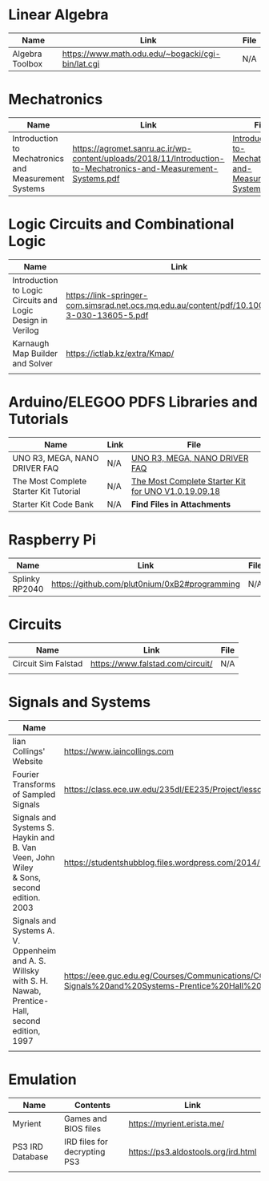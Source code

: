 # Linear Algebra

| Name            | Link                                              |  File   |
| --------------- | ------------------------------------------------- | --- |
| Algebra Toolbox | https://www.math.odu.edu/~bogacki/cgi-bin/lat.cgi |  N/A| 

# Mechatronics

| Name                                                 | Link                                                                                                            | File | 
| ---------------------------------------------------- | --------------------------------------------------------------------------------------------------------------- | --- |
| Introduction to Mechatronics and Measurement Systems | https://agromet.sanru.ac.ir/wp-content/uploads/2018/11/Introduction-to-Mechatronics-and-Measurement-Systems.pdf | [Introduction-to-Mechatronics-and-Measurement-Systems](Attachments/Introduction-to-Mechatronics-and-Measurement-Systems.pdf)|
# Logic Circuits and Combinational Logic

| Name                                                       | Link                                                                                          | File                                                                                     |
| ---------------------------------------------------------- | --------------------------------------------------------------------------------------------- | ---------------------------------------------------------------------------------------- |
| Introduction to Logic Circuits and Logic Design in Verilog | https://link-springer-com.simsrad.net.ocs.mq.edu.au/content/pdf/10.1007/978-3-030-13605-5.pdf | [Introduction-to-Logic-Circuits-And-Logic-Design-In-Verilog](Attachments/Introduction-to-Logic-Circuits-And-Logic-Design-In-Verilog.pdf) |
| Karnaugh Map Builder and Solver                            | https://ictlab.kz/extra/Kmap/                                                                 | N/A                                                                                      |
|                                                            |                                                                                               |                                                                                          |


# Arduino/ELEGOO PDFS Libraries and Tutorials

| Name                                   | Link | File                                                                                                        |
| -------------------------------------- | ---- | ----------------------------------------------------------------------------------------------------------- |
| UNO R3, MEGA, NANO DRIVER FAQ          | N/A  | [UNO R3, MEGA, NANO DRIVER FAQ](Attachments/ELEGOO%20UNO%20R3%20Starter%20Kit/UNO%20R3,%20MEGA,%20NANO%20DRIVER%20FAQ.pdf)                       |
| The Most Complete Starter Kit Tutorial | N/A  | [The Most Complete Starter Kit for UNO V1.0.19.09.18](Attachments/ELEGOO%20UNO%20R3%20Starter%20Kit/The%20Most%20Complete%20Starter%20Kit%20for%20UNO%20V1.0.19.09.18.pdf) |
| Starter Kit Code Bank                  | N/A     | **Find Files in Attachments**                                                            |

# Raspberry Pi
| Name           | Link                                          | File |     |     |     |
| -------------- | --------------------------------------------- | ---- | --- | --- | --- |
| Splinky RP2040 | https://github.com/plut0nium/0xB2#programming | N/A  |     |     |     |

# Circuits
| Name                | Link                             | File |
| ------------------- | -------------------------------- | ---- |
| Circuit Sim Falstad | https://www.falstad.com/circuit/ | N/A  |
|                     |                                  |      |

# Signals and Systems
| Name                                                                                                        | Link                                                                                                                                                                                                        | File |
| ----------------------------------------------------------------------------------------------------------- | ----------------------------------------------------------------------------------------------------------------------------------------------------------------------------------------------------------- | ---- |
| Iian Collings' Website                                                                                      | https://www.iaincollings.com                                                                                                                                                                                | N/A  |
| Fourier Transforms of Sampled Signals                                                                       | https://class.ece.uw.edu/235dl/EE235/Project/lesson19/lesson19.html                                                                                                                                         | N/A  |
| Signals and Systems  S. Haykin and B. Van Veen, John Wiley & Sons, second edition. 2003                     | https://studentshubblog.files.wordpress.com/2014/12/signals-and-systems-simon-haykin.pdf                                                                                                                    |      |
| Signals and Systems A. V. Oppenheim and A. S. Willsky with S. H. Nawab, Prentice-Hall, second edition, 1997 | https://eee.guc.edu.eg/Courses/Communications/COMM401%20Signal%20&%20System%20Theory/Alan%20V.%20Oppenheim,%20Alan%20S.%20Willsky,%20with%20S.%20Hamid-Signals%20and%20Systems-Prentice%20Hall%20(1996).pdf |      |
|                                                                                                             |                                                                                                                                                                                                             |      |


# Emulation
| Name             | Contents                     | Link                                |
| ---------------- | ---------------------------- | ----------------------------------- |
| Myrient          | Games and BIOS files         | https://myrient.erista.me/          |
| PS3 IRD Database | IRD files for decrypting PS3 | https://ps3.aldostools.org/ird.html |
|                  |                              |                                     |
